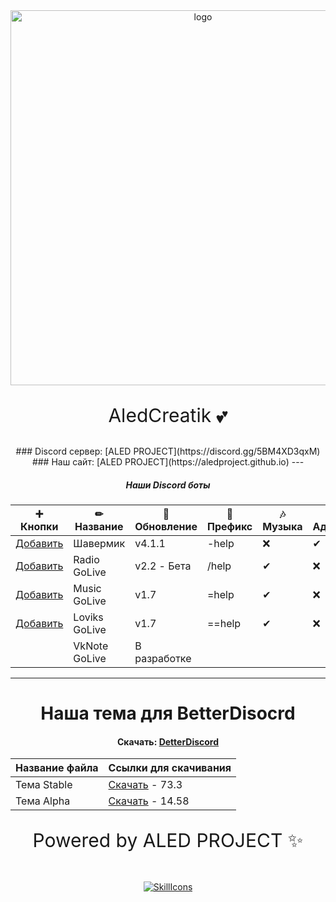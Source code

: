 <div id="logo" align="center">
<img src="https://i.imgur.com/hiZVAD2.png" alt="logo" style="width:600px;height:auto"> 
<p align="center" style="font-size:30px">AledCreatik 💕</p>
### Discord сервер: [ALED PROJECT](https://discord.gg/5BM4XD3qxM)
### Наш сайт: [ALED PROJECT](https://aledproject.github.io)
---

##### Наши Discord боты 
➕ Кнопки           | ✏ Название   | 📀 Обновление | 🌠 Префикс | 🎶 Музыка | 🔧 Админ | 💘 NSFW | 👑 Топ
------------------- | ------------- | -------------- | ---------- | --------- | --------- | ------- | -------
[Добавить]()        | Шавермик      | v4.1.1         | -help      | ❌        | ✔        | ✔       | ✔
[Добавить]()        | Radio GoLive  | v2.2 - Бета    | /help      | ✔         | ❌       | ❌      | ✔
[Добавить]()        | Music GoLive  | v1.7           | =help      | ✔         | ❌       | ❌      | ❌
[Добавить]()        | Loviks GoLive | v1.7           | ==help     | ✔         | ❌       | ❌      | ❌
[]()                | VkNote GoLive | В разработке   |            |           |           |         |
---
# Наша тема для BetterDisocrd  
#### Скачать: [DetterDiscord](https://BetterDiscord.app)
Название файла | Ссылки для скачивания
------------ | -------------
Тема Stable | [Скачать](https://github.com/ALEDPROJECT/ALED-THEME/releases/download/R-Stable/aledproject-relese.theme.css) - 73.3
Тема Alpha  | [Скачать](https://github.com/ALEDPROJECT/ALED-THEME/releases/download/A-14.58/aledproject-alpha.theme.css) - 14.58


<p align="center" style="font-size:30px">Powered by ALED PROJECT ✨</p>
  
<br/><a href="#">![SkillIcons](https://skillicons.dev/icons?i=js,nodejs,java,py,html,css,heroku,mongodb,vscode,discord)</a>
